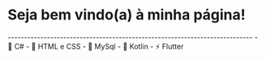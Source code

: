 <h1>Seja bem vindo(a) à minha página!</h1>
---------------------------------------------------------------------------
- 🔭 C#
- 🌱 HTML e CSS
- 💬 MySql
- 🤔 Kotlin
- ⚡ Flutter

